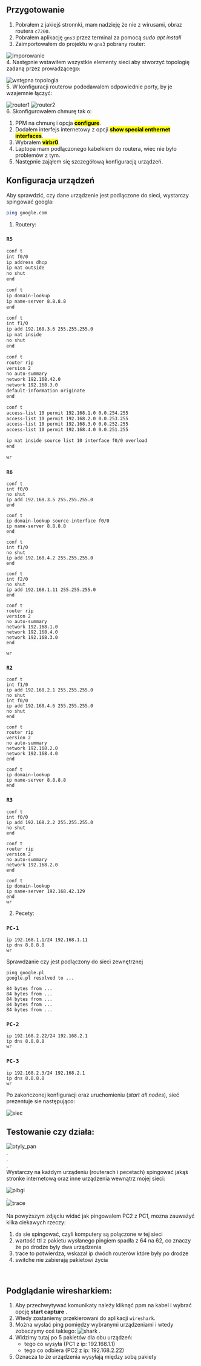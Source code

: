 ## Przygotowanie
1. Pobrałem z jakiejś stronnki, mam nadzieję że nie z wirusami, obraz routera `c7200`.
2. Pobrałem aplikację `gns3` przez terminal za pomocą *sudo apt install*
3. Zaimportowałem do projektu w `gns3` pobrany router:

![imporowanie](screens/s1.png)
<br />
4. Następnie wstawiłem wszystkie elementy sieci aby stworzyć topologię zadaną przez prowadzącego:

![wstępna topologia](screens/s2.png)
<br />
5. W konfiguracji routerow pododawalem odpowiednie porty, by je wzajemnie łączyć:

![router1](screens/s3.png)
![router2](screens/s4.png)
<br />
6. Skonfigurowałem chmurę tak o:
  1. PPM na chmurę i opcja <mark>**configure**</mark>.
  2. Dodałem interfejs internetowy z opcji <mark>**show special enthernet interfaces**</mark>.
  3. Wybrałem <mark>**virbr0**</mark>.
  4. Laptopa mam podlączonego kabelkiem do routera, wiec nie było problemów  z tym.
7. Następnie zająłem się szczegółową konfiguracją urządzeń.

## Konfiguracja urządzeń

Aby sprawdzić, czy dane urządzenie jest podlączone do sieci, wystarczy spingować googla:
```bash
ping google.com
```
1. Routery:


### `R5`
```bash
conf t
int f0/0
ip address dhcp
ip nat outside
no shut
end

conf t
ip domain-lookup
ip name-server 8.8.8.8
end

conf t
int f1/0
ip add 192.168.3.6 255.255.255.0
ip nat inside
no shut
end

conf t
router rip
version 2
no auto-summary
network 192.168.42.0
network 192.168.3.0
default-information originate
end

conf t
access-list 10 permit 192.168.1.0 0.0.254.255
access-list 10 permit 192.168.2.0 0.0.253.255
access-list 10 permit 192.168.3.0 0.0.252.255
access-list 10 permit 192.168.4.0 0.0.251.255

ip nat inside source list 10 interface f0/0 overload
end

wr
```
### `R6`

```
conf t
int f0/0
no shut
ip add 192.168.3.5 255.255.255.0
end

conf t
ip domain-lookup source-interface f0/0
ip name-server 8.8.8.8
end

conf t
int f1/0
no shut
ip add 192.168.4.2 255.255.255.0
end

conf t
int f2/0
no shut
ip add 192.168.1.11 255.255.255.0
end

conf t
router rip
version 2
no auto-summary
network 192.168.1.0
network 192.168.4.0
network 192.168.3.0
end

wr
```

### `R2`

```
conf t
int f1/0
ip add 192.168.2.1 255.255.255.0
no shut
int f0/0
ip add 192.168.4.6 255.255.255.0
no shut
end

conf t
router rip
version 2
no auto-summary
network 192.168.2.0
network 192.168.4.0
end

conf t
ip domain-lookup
ip name-server 8.8.8.8
end
```

### `R3`

```
conf t
int f0/0
ip add 192.168.2.2 255.255.255.0
no shut
end

conf t
router rip
version 2
no auto-summary
network 192.168.2.0
end

conf t
ip domain-lookup
ip name-server 192.168.42.129
end
wr
```
2. Pecety:

### `PC-1`

```
ip 192.168.1.1/24 192.168.1.11
ip dns 8.8.8.8
wr
```
Sprawdzanie czy jest podlączony do sieci zewnętrznej
```
ping google.pl
google.pl resolved to ...

84 bytes from ...
84 bytes from ...
84 bytes from ...
84 bytes from ...
84 bytes from ...
```

### `PC-2`

```
ip 192.168.2.22/24 192.168.2.1
ip dns 8.8.8.8
wr
```

### `PC-3`

```
ip 192.168.2.3/24 192.168.2.1
ip dns 8.8.8.8
wr
```

Po zakończonej konfiguracji oraz uruchomieniu (*start all nodes*), sieć prezentuje sie następująco:

![siec](screens/s5.png)
<br />

## Testowanie czy działa:

![otyly_pan](screens/s6.jpeg)
<br />
.<br />
.<br />
.<br />
Wystarczy na każdym urządeniu (routerach i pecetach) spingować jakąś stronke internetową oraz inne urządzenia wewnątrz mojej sieci:
<br />

![pibgi](screens/s7.png)
<br />
.<br />
![trace](screens/s8.png)
<br />
<br />
Na powyższym zdjęciu widać jak pingowalem PC2 z PC1, mozna zauważyć kilka ciekawych rzeczy:
1. da sie spingować, czyli komputery są polączone w tej sieci
2. wartość ttl z pakietu wysłanego pingiem spadła z 64 na 62, co znaczy że po drodze byly dwa urządzenia
3. trace to potwierdza, wskazał ip dwóch routerów które były po drodze
4. switche nie zabierają pakietowi życia
<br />

## Podglądanie wiresharkiem:
1. Aby przechwytywać komunikaty należy kliknąć ppm na kabel i wybrać opcję **start capture** .
2. Wtedy zostaniemy przekierowani do aplikacji `wireshark`.
3. Można wysłać ping pomiedzy wybranymi urządzeniami i wtedy zobaczymy coś takiego:
![shark](screens/s9.png)
.<br />
4. Widzimy tutaj po 5 pakietów dla obu urządzeń:
    - tego co wysyła (PC1 z ip: 192.168.1.1)
    - tego co odbiera (PC2 z ip: 192.168.2.22)
5. Oznacza to że urządzenia wysyłają między sobą pakiety

